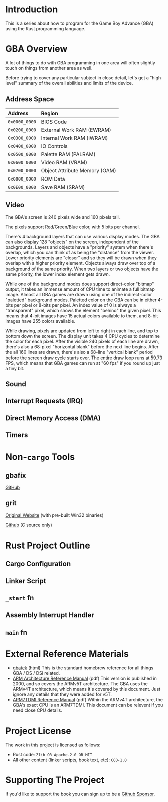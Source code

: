 # Introduction

This is a series about how to program for the Game Boy Advance (GBA) using the Rust programming language.

# GBA Overview

A lot of things to do with GBA programming in one area will often slightly touch on things from another area as well.

Before trying to cover any particular subject in close detail, let's get a "high level" summary of the overall abilities and limits of the device.

## Address Space

| Address | Region |
|:-|:-|
| `0x0000_0000` | BIOS Code |
| `0x0200_0000` | External Work RAM (EWRAM) |
| `0x0300_0000` | Internal Work RAM (IWRAM) |
| `0x0400_0000` | IO Controls |
| `0x0500_0000` | Palette RAM (PALRAM) |
| `0x0600_0000` | Video RAM (VRAM) |
| `0x0700_0000` | Object Attribute Memory (OAM) |
| `0x0800_0000` | ROM Data |
| `0x0E00_0000` | Save RAM (SRAM) |

## Video

The GBA's screen is 240 pixels wide and 160 pixels tall.

The pixels support Red/Green/Blue color, with 5 bits per channel.

There's 4 background layers that can use various display modes.
The GBA can also display 128 "objects" on the screen, independent of the backgrounds.
Layers and objects have a "priority" system when there's overlap, which you can think of as being the "distance" from the viewer.
Lower priority elements are "closer" and so they will be drawn when they overlap with a higher priority element.
Objects always draw over top of a background of the same priority.
When two layers or two objects have the same priority, the lower index element gets drawn.

While one of the background modes does support direct-color "bitmap" output, it takes an immense amount of CPU time to animate a full bitmap image.
Almost all GBA games are drawn using one of the indirect-color "paletted" background modes.
Paletted color on the GBA can be in either 4-bits per pixel or 8-bits per pixel.
An index value of 0 is always a "transparent" pixel, which shows the element "behind" the given pixel.
This means that 4-bit images have 15 actual colors available to them, and 8-bit images have 255 colors available.

While drawing, pixels are updated from left to right in each line, and top to bottom down the screen.
The display unit takes 4 CPU cycles to determine the color for each pixel.
After the visible 240 pixels of each line are drawn, there's also a 68-pixel "horizontal blank" before the next line begins.
After the all 160 lines are drawn, there's also a 68-line "vertical blank" period before the screen draw cycle starts over.
The entire draw loop runs at 59.73 FPS, which means that GBA games can run at "60 fps" if you round up just a tiny bit.

## Sound

## Interrupt Requests (IRQ)

## Direct Memory Access (DMA)

## Timers

# Non-`cargo` Tools

## gbafix

[GitHub](https://github.com/rust-console/gbafix)

## grit

[Original Website](https://www.coranac.com/projects/grit/) (with pre-built Win32 binaries)

[Github](https://github.com/devkitPro/grit) (C source only)

# Rust Project Outline

## Cargo Configuration

## Linker Script

## `_start` fn

## Assembly Interrupt Handler

## `main` fn

# External Reference Materials
* [gbatek](https://problemkaputt.de/gbatek.htm) (html)
  This is the standard homebrew reference for all things GBA / DS / DSi related.
* [ARM Architecture Reference Manual](https://www.intel.com/content/dam/www/programmable/us/en/pdfs/literature/third-party/archives/ddi0100e_arm_arm.pdf) (pdf)
  This version is published in 2000, and so covers the ARMv5T architecture.
  The GBA uses the ARMv4T architecture, which means it's covered by this document.
  Just ignore any details that they were added for v5T.
* [ARM7TDMI Reference Manual](https://documentation-service.arm.com/static/5e8e1323fd977155116a3129?token=) (pdf)
  Within the ARMv4T architecture, the GBA's exact CPU is an ARM7TDMI.
  This document can be relevent if you need close CPU details.

# Project License

The work in this project is licensed as follows:

* Rust code: `Zlib OR Apache-2.0 OR MIT`
* All other content (linker scripts, book text, etc): `CC0-1.0`

# Supporting The Project

If you'd like to support the book you can sign up to be a [Github Sponsor](https://github.com/sponsors/Lokathor).
